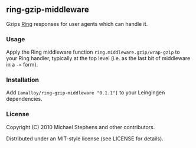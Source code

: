 ## ring-gzip-middleware

Gzips [Ring](http://github.com/mmcgrana/ring) responses for user agents which can handle it.

### Usage

Apply the Ring middleware function `ring.middleware.gzip/wrap-gzip` to
your Ring handler, typically at the top level (i.e. as the last bit of
middleware in a `->` form).


### Installation

Add `[amalloy/ring-gzip-middleware "0.1.1"]` to your Leingingen dependencies.

### License

Copyright (C) 2010 Michael Stephens and other contributors.

Distributed under an MIT-style license (see LICENSE for details).

